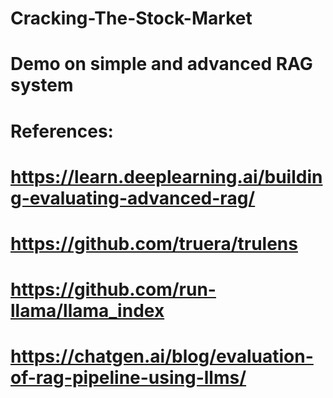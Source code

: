 # Cracking-The-Stock-Market
# Demo on simple and advanced RAG system
# References:
# https://learn.deeplearning.ai/building-evaluating-advanced-rag/
# https://github.com/truera/trulens
# https://github.com/run-llama/llama_index
# https://chatgen.ai/blog/evaluation-of-rag-pipeline-using-llms/
 
